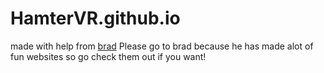 # HamterVR.github.io
made with help from [brad](https://github.com/bradisatomato)
Please go to brad because he has made alot of fun websites so go check them out if you want!